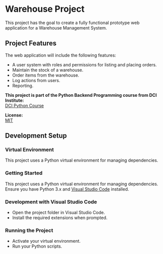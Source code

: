 # Warehouse Project  
This project has the goal to create a fully functional prototype web application for a Warehouse Management System.


## Project Features 
The web application will include the following features: 
- A user system with roles and permissions for listing and placing orders.
- Maintain the stock of a warehouse.
- Order items from the warehouse.
- Log actions from users.
- Reporting.  
  

**This project is part of the Python Backend Programming course from DCI Institute:**  
[DCI Python Course](https://digitalcareerinstitute.org/courses/python-backend-programming/)  
  

**License:**  
[MIT](https://github.com/nataliedutz/warehouse_project/blob/main/LICENSE.txt)


## Development Setup

### Virtual Environment  
This project uses a Python virtual environment for managing dependencies.

### Getting Started

This project uses a Python virtual environment for managing dependencies. Ensure you have Python 3.x and [Visual Studio Code](https://code.visualstudio.com/) installed.

### Development with Visual Studio Code
- Open the project folder in Visual Studio Code.
- Install the required extensions when prompted.

### Running the Project
- Activate your virtual environment.
- Run your Python scripts.
